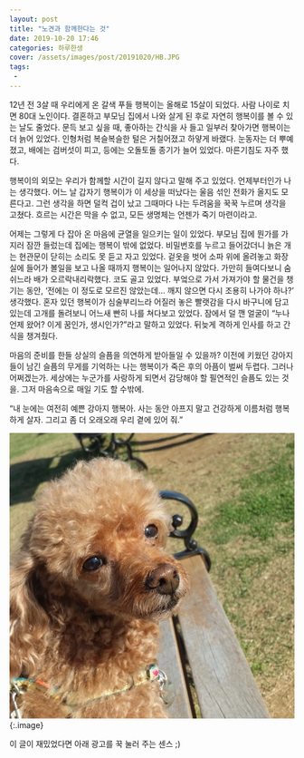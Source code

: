 ```yaml
---
layout: post
title: "노견과 함께한다는 것"
date: 2019-10-20 17:46
categories: 하루한생
cover: /assets/images/post/20191020/HB.JPG
tags:
 - 
---
```


12년 전 3살 때 우리에게 온 갈색 푸들 행복이는 올해로 15살이 되었다. 사람 나이로 치면 80대 노인이다. 결혼하고 부모님 집에서 나와 살게 된 후로 자연히 행복이를 볼 수 있는 날도 줄었다. 문득 보고 싶을 때, 좋아하는 간식을 사 들고 일부러 찾아가면 행복이는 더 늙어 있었다. 인형처럼 복슬복슬한 털은 거칠어졌고 하얗게 바랬다. 눈동자는 더 뿌예졌고, 배에는 검버섯이 피고, 등에는 오돌토돌 종기가 늘어 있었다. 마른기침도 자주 했다.

행복이의 외모는 우리가 함께할 시간이 길지 않다고 말해 주고 있었다. 언제부터인가 나는 생각했다. 어느 날 갑자기 행복이가 이 세상을 떠났다는 울음 섞인 전화가 올지도 모른다고. 그런 생각을 하면 덜컥 겁이 났고 그때마다 나는 두려움을 꾹꾹 누르며 생각을 고쳤다. 흐르는 시간은 막을 수 없고, 모든 생명체는 언젠가 죽기 마련이라고.

어제는 그렇게 다 잡아 온 마음에 균열을 일으키는 일이 있었다. 부모님 집에 뭔가를 가지러 잠깐 들렀는데 집에는 행복이 밖에 없었다. 비밀번호를 누르고 들어갔더니 늙은 개는 현관문이 닫히는 소리도 못 듣고 자고 있었다. 겉옷을 벗어 소파 위에 올려놓고 화장실에 들어가 볼일을 보고 나올 때까지 행복이는 일어나지 않았다. 가만히 들여다보니 숨 쉬느라 배가 오르락내리락했다. 코도 골고 있었다. 부엌으로 가서 가져가야 할 물건을 챙기는 동안, ‘전에는 이 정도로 모르진 않았는데… 깨지 않으면 다시 조용히 나가야 하나?’ 생각했다. 혼자 있던 행복이가 심술부리느라 어질러 놓은 빨랫감을 다시 바구니에 담고 있는데 고개를 돌려보니 어느새 빤히 나를 쳐다보고 있었다. 잠에서 덜 깬 얼굴이 “누나 언제 왔어? 이게 꿈인가, 생시인가?”라고 말하고 있었다. 뒤늦게 격하게 인사를 하고 간식을 챙겨줬다.

마음의 준비를 한들 상실의 슬픔을 의연하게 받아들일 수 있을까? 이전에 키웠던 강아지들이 남긴 슬픔의 무게를 기억하는 나는 행복이가 죽은 후의 아픔이 벌써 두렵다. 그러나 어쩌겠는가. 세상에는 누군가를 사랑하게 되면서 감당해야 할 필연적인 슬픔도 있는 것을. 그저 마음속으로 매일 기도 할 수밖에. 

“내 눈에는 여전히 예쁜 강아지 행복아. 사는 동안 아프지 말고 건강하게 이름처럼 행복하게 살자. 그리고 좀 더 오래오래 우리 곁에 있어 줘.”



 ![](/assets/images/post/20191020/HB.JPG)
{:.image}


이 글이 재밌었다면 아래 광고를 꾹 눌러 주는 센스 ;)